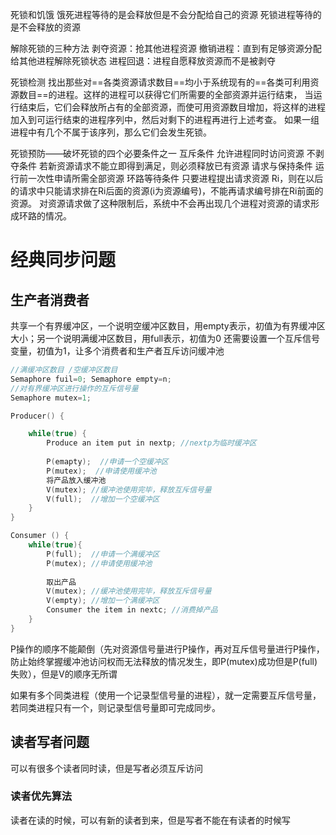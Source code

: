 死锁和饥饿
饿死进程等待的是会释放但是不会分配给自己的资源
死锁进程等待的是不会释放的资源

解除死锁的三种方法
剥夺资源：抢其他进程资源
撤销进程：直到有足够资源分配给其他进程解除死锁状态
进程回退：进程自愿释放资源而不是被剥夺

死锁检测
找出那些对==各类资源请求数目==均小于系统现有的==各类可利用资源数目==的进程。这样的进程可以获得它们所需要的全部资源并运行结束，
当运行结束后，它们会释放所占有的全部资源，而使可用资源数目增加，将这样的进程加入到可运行结束的进程序列中，然后对剩下的进程再进行上述考查。
如果一组进程中有几个不属于该序列，那么它们会发生死锁。

死锁预防——破坏死锁的四个必要条件之一
互斥条件         允许进程同时访问资源
不剥夺条件       若新资源请求不能立即得到满足，则必须释放已有资源
请求与保持条件   运行前一次性申请所需全部资源
环路等待条件     只要进程提出请求资源 Ri，则在以后的请求中只能请求排在Ri后面的资源(i为资源编号)，不能再请求编号排在Ri前面的资源。 对资源请求做了这种限制后，系统中不会再出现几个进程对资源的请求形成环路的情况。

# 经典同步问题
## 生产者消费者
共享一个有界缓冲区，一个说明空缓冲区数目，用empty表示，初值为有界缓冲区大小；另一个说明满缓冲区数目，用full表示，初值为0
还需要设置一个互斥信号变量，初值为1，让多个消费者和生产者互斥访问缓冲池
```c++
//满缓冲区数目 /空缓冲区数目
Semaphore fuil=0; Semaphore empty=n; 
//对有界缓冲区进行操作的互斥信号量
Semaphore mutex=1; 

Producer() {

	while(true) {
		Produce an item put in nextp; //nextp为临时缓冲区
		
		P(emapty);  //申请一个空缓冲区
		P(mutex);  //申请使用缓冲池
		将产品放入缓冲池 
		V(mutex); //缓冲池使用完毕，释放互斥信号量 
		V(full);  //增加一个空缓冲区
	}
}

Consumer () {
	while(true){
		P(full);  //申请一个满缓冲区 
		P(mutex); //申请使用缓冲池
		
		取出产品 
		V(mutex); //缓冲池使用完毕，释放互斥信号量 
		V(empty); //增加一个满缓冲区
		Consumer the item in nextc; //消费掉产品
	}
}
```
P操作的顺序不能颠倒（先对资源信号量进行P操作，再对互斥信号量进行P操作，防止始终掌握缓冲池访问权而无法释放的情况发生，即P(mutex)成功但是P(full)失败），但是V的顺序无所谓

如果有多个同类进程（使用一个记录型信号量的进程），就一定需要互斥信号量，若同类进程只有一个，则记录型信号量即可完成同步。
## 读者写者问题
可以有很多个读者同时读，但是写者必须互斥访问
### 读者优先算法
读者在读的时候，可以有新的读者到来，但是写者不能在有读者的时候写






